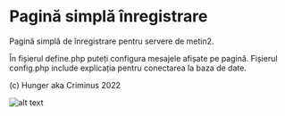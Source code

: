 # Pagină simplă înregistrare
Pagină simplă de înregistrare pentru servere de metin2.

În fișierul define.php puteți configura mesajele afișate pe pagină.
Fișierul config.php include explicația pentru conectarea la baza de date.

(c) Hunger aka Criminus 2022

![alt text](http://i.epvpimg.com/rkWIaab.png)
